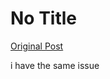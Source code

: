 # No Title

[Original Post](https://discourse.onlinedegree.iitm.ac.in/t/169283/33)

<p>i have the same issue</p>